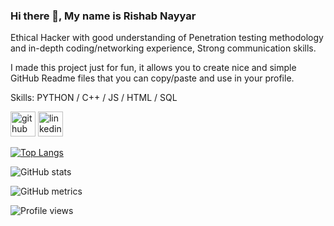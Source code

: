 
### Hi there 👋, My name is Rishab Nayyar
Ethical Hacker with good understanding of Penetration testing methodology and in-depth coding/networking experience, Strong communication skills.

I made this project just for fun, it allows you to create nice and simple GitHub Readme files that you can copy/paste and use in your profile.

Skills: PYTHON / C++ / JS / HTML / SQL



[<img src='https://cdn.jsdelivr.net/npm/simple-icons@3.0.1/icons/github.svg' alt='github' height='40'>](https://github.com/rishabhacking)  [<img src='https://cdn.jsdelivr.net/npm/simple-icons@3.0.1/icons/linkedin.svg' alt='linkedin' height='40'>](https://www.linkedin.com/in/https://www.linkedin.com/in/rishab-nayyar//)  

[![Top Langs](https://github-readme-stats.vercel.app/api/top-langs/?username=rishabhacking)](https://github.com/anuraghazra/github-readme-stats)

![GitHub stats](https://github-readme-stats.vercel.app/api?username=rishabhacking&show_icons=true)  

![GitHub metrics](https://metrics.lecoq.io/rishabhacking)  

![Profile views](https://gpvc.arturio.dev/rishabhacking)  
